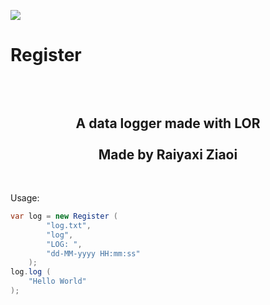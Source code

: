 <img src="https://i.imgur.com/lRzzpEU.png"></img>

# Register

<div align="center"><h2><br/><br/>
    A data logger made with LOR<br/><br/>Made by Raiyaxi Ziaoi
</h2></div>
<br>

Usage:

```java
var log = new Register (
        "log.txt",
        "log",
        "LOG: ",
        "dd-MM-yyyy HH:mm:ss"
    );
log.log (
    "Hello World"
);
```

